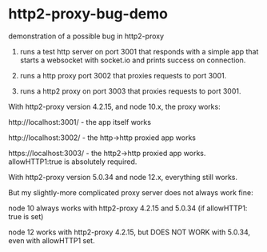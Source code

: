 # http2-proxy-bug-demo
demonstration of a possible bug in http2-proxy

1. runs a test http server on port 3001 that responds with a simple app that starts a websocket with socket.io and prints success on connection. 

2. runs a http proxy port 3002 that proxies requests to port 3001.

3. runs a http2 proxy on port 3003 that proxies requests to port 3001.

With http2-proxy version 4.2.15, and node 10.x, the proxy works:

 http://localhost:3001/ - the app itself works

 http://localhost:3002/ - the http->http proxied app works

 https://localhost:3003/ - the http2->http proxied app works.  allowHTTP1:true is absolutely required.

With http2-proxy version 5.0.34 and node 12.x, everything still works. 

But my slightly-more complicated proxy server does not always work fine:

node 10 always works with http2-proxy 4.2.15 and 5.0.34 (if allowHTTP1: true is set)

node 12 works with http2-proxy 4.2.15, but DOES NOT WORK with 5.0.34, even with allowHTTP1 set.

